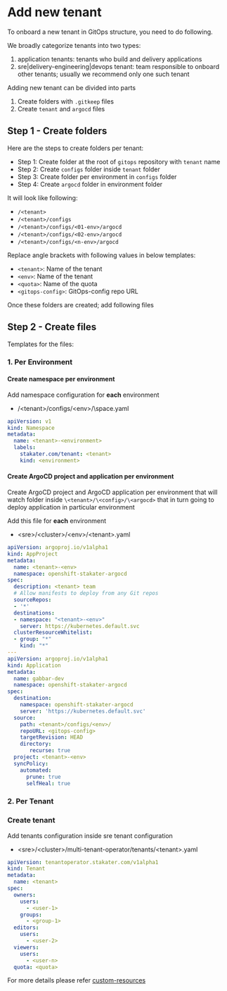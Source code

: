 # Add new tenant

To onboard a new tenant in GitOps structure, you need to do following.

We broadly categorize tenants into two types:

1. application tenants: tenants who build and delivery applications
2. sre|delivery-engineering|devops tenant: team responsible to onboard other tenants; usually we recommend only one such tenant

Adding new tenant can be divided into parts

1. Create folders with `.gitkeep` files
2. Create `tenant` and `argocd` files

## Step 1 - Create folders

Here are the steps to create folders per tenant:

- Step 1: Create folder at the root of `gitops` repository with `tenant` name
- Step 2: Create `configs` folder inside `tenant` folder
- Step 3: Create folder per environment in `configs` folder
- Step 4: Create `argocd` folder in environment folder

It will look like following:

- `/<tenant>`
- `/<tenant>/configs`
- `/<tenant>/configs/<01-env>/argocd`
- `/<tenant>/configs/<02-env>/argocd`
- `/<tenant>/configs/<n-env>/argocd`

Replace angle brackets with following values in below templates:
  - `<tenant>`: Name of the tenant
  - `<env>`:  Name of the tenant
  - `<quota>`: Name of the quota
  - `<gitops-config>`: GitOps-config repo URL

Once these folders are created; add following files

## Step 2 - Create files

Templates for the files:

### 1. Per Environment

#### Create namespace per environment

Add namespace configuration for **each** environment

- /\<tenant>/configs/\<env>/\space.yaml

```yaml
apiVersion: v1
kind: Namespace
metadata:
  name: <tenant>-<environment>
  labels:
    stakater.com/tenant: <tenant>
    kind: <environment>
```

#### Create ArgoCD project and application per environment

Create ArgoCD project and ArgoCD application per environment that will watch folder inside `\<tenant>/\<config>/\<argocd>` that in turn going to deploy application in particular environment

Add this file for **each** environment

- \<sre>/\<cluster>/\<env>/\<tenant>.yaml
``` yaml
apiVersion: argoproj.io/v1alpha1
kind: AppProject
metadata:
  name: <tenant>-<env>
  namespace: openshift-stakater-argocd
spec:
  description: <tenant> team
  # Allow manifests to deploy from any Git repos
  sourceRepos:
  - '*'
  destinations:
  - namespace: "<tenant>-<env>"
    server: https://kubernetes.default.svc
  clusterResourceWhitelist:
  - group: "*"
    kind: "*"
---
apiVersion: argoproj.io/v1alpha1
kind: Application
metadata:
  name: gabbar-dev
  namespace: openshift-stakater-argocd
spec:
  destination:
    namespace: openshift-stakater-argocd
    server: 'https://kubernetes.default.svc'
  source:
    path: <tenant>/configs/<env>/
    repoURL: <gitops-config>
    targetRevision: HEAD
    directory:
       recurse: true
  project: <tenant>-<env>
  syncPolicy:
    automated:
      prune: true
      selfHeal: true
```

### 2. Per Tenant

### Create tenant

Add tenants configuration inside sre tenant configuration

- \<sre>/\<cluster>/multi-tenant-operator/tenants/\<tenant>.yaml

``` yaml
apiVersion: tenantoperator.stakater.com/v1alpha1
kind: Tenant
metadata:
  name: <tenant>
spec:
  owners:
    users:
      - <user-1>
    groups:
      - <group-1>
  editors:
    users:
      - <user-2>
  viewers:
    users:
      - <user-n>
  quota: <quota>
```

For more details please refer [custom-resources](../multi-tenant-operator/customresources.md#_2-tenant)
